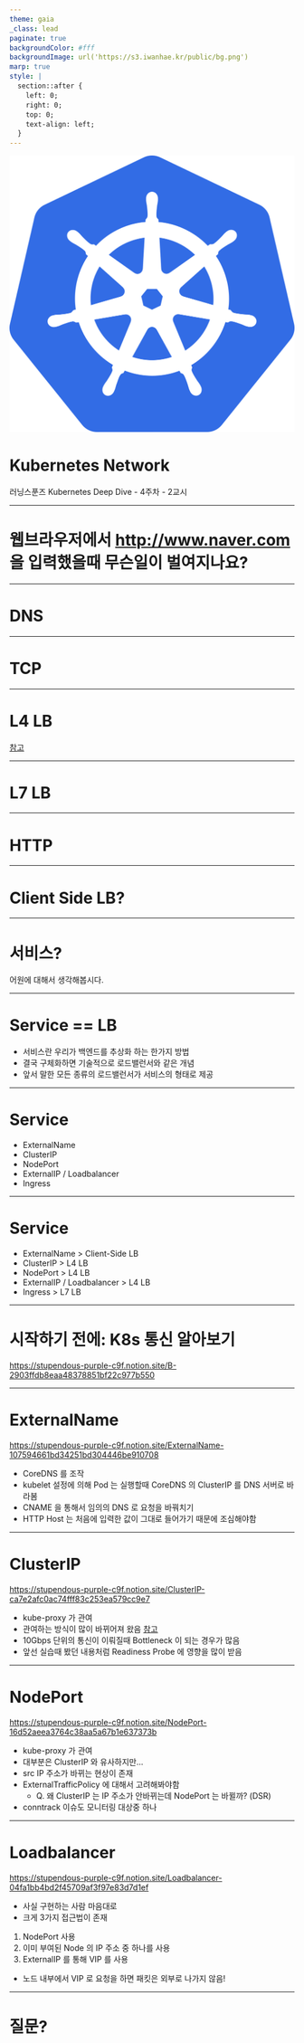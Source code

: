 ```yaml
---
theme: gaia
_class: lead
paginate: true
backgroundColor: #fff
backgroundImage: url('https://s3.iwanhae.kr/public/bg.png')
marp: true
style: |
  section::after {
    left: 0;
    right: 0;
    top: 0;
    text-align: left;
  }
---
```


![bg left:40% 80%](https://raw.githubusercontent.com/kubernetes/kubernetes/master/logo/logo.svg)

# **Kubernetes Network**

러닝스푼즈
Kubernetes Deep Dive - 4주차 - 2교시

---

# 웹브라우저에서 http://www.naver.com 을 입력했을때 무슨일이 벌여지나요?

---

# DNS

---

# TCP

---

# L4 LB

[참고](https://blog.bytebytego.com/p/network-protocols-run-the-internet)

---

# L7 LB

---

# HTTP

---

# Client Side LB?

---

# 서비스?

어원에 대해서 생각해봅시다.

---

# Service == LB

- 서비스란 우리가 백엔드를 추상화 하는 한가지 방법
- 결국 구체화하면 기술적으로 로드밸런서와 같은 개념
- 앞서 말한 모든 종류의 로드밸런서가 서비스의 형태로 제공

---

# Service

- ExternalName
- ClusterIP
- NodePort
- ExternalIP / Loadbalancer
- Ingress

---

# Service

- ExternalName > Client-Side LB
- ClusterIP > L4 LB
- NodePort > L4 LB
- ExternalIP / Loadbalancer > L4 LB
- Ingress > L7 LB

---

# 시작하기 전에: K8s 통신 알아보기

https://stupendous-purple-c9f.notion.site/B-2903ffdb8eaa48378851bf22c977b550

---

# ExternalName

https://stupendous-purple-c9f.notion.site/ExternalName-107594661bd34251bd304446be910708

- CoreDNS 를 조작
- kubelet 설정에 의해 Pod 는 실행할때 CoreDNS 의 ClusterIP 를 DNS 서버로 바라봄
- CNAME 을 통해서 임의의 DNS 로 요청을 바꿔치기
- HTTP Host 는 처음에 입력한 값이 그대로 들어가기 때문에 조심해야함

---

# ClusterIP

https://stupendous-purple-c9f.notion.site/ClusterIP-ca7e2afc0ac74fff83c253ea579cc9e7

- kube-proxy 가 관여
- 관여하는 방식이 많이 바뀌어져 왔음 [참고](https://stupendous-purple-c9f.notion.site/kube-proxy-c64d1ad062184d559f836e4519020243)
- 10Gbps 단위의 통신이 이뤄질때 Bottleneck 이 되는 경우가 많음
- 앞선 실습때 봤던 내용처럼 Readiness Probe 에 영향을 많이 받음

---

# NodePort

https://stupendous-purple-c9f.notion.site/NodePort-16d52aeea3764c38aa5a67b1e637373b

- kube-proxy 가 관여
- 대부분은 ClusterIP 와 유사하지만...
- src IP 주소가 바뀌는 현상이 존재
- ExternalTrafficPolicy 에 대해서 고려해봐야함
  - Q. 왜 ClusterIP 는 IP 주소가 안바뀌는데 NodePort 는 바뀔까? (DSR)
- conntrack 이슈도 모니터링 대상중 하나

---

# Loadbalancer

https://stupendous-purple-c9f.notion.site/Loadbalancer-04fa1bb4bd2f45709af3f97e83d7d1ef

- 사실 구현하는 사람 마음대로
- 크게 3가지 접근법이 존재

1. NodePort 사용
2. 이미 부여된 Node 의 IP 주소 중 하나를 사용
3. ExternalIP 를 통해 VIP 를 사용

- 노드 내부에서 VIP 로 요청을 하면 패킷은 외부로 나가지 않음!

---

# 질문?
